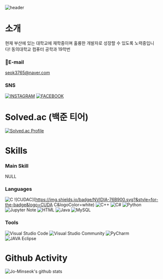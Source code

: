 ![header](https://capsule-render.vercel.app/api?type=waving&&&color=gradient&height=300&section=header&text=J_Coder&fontSize=90&animation=fadeIn&desc=Backend&descAlign=90)


# 소개
현재 부산에 있는 대학교에 재학중이며 훌륭한 개발자로 성장할 수 있도록 노력중입니다!
 동의대학교 컴퓨터 공학과 19학번
### 📧E-mail
seok3765@naver.com

### SNS
[![INSTAGRAM](https://img.shields.io/badge/Instagram-E4405F?&style=flat-square&logo=Instagram&logoColor=white&link=https://www.instagram.com/min_seok.null/)](https://www.instagram.com/min_seok.null/)
[![FACEBOOK](https://img.shields.io/badge/facebook-1877F2?style=flat-square&logo=facebook&logoColor=white&link=https://www.facebook.com/profile.php?id=100005117647209)](https://www.facebook.com/profile.php?id=100005117647209)


# Solved.ac (백준 티어)
[![Solved.ac Profile](http://mazassumnida.wtf/api/v2/generate_badge?boj=seok3765)](https://solved.ac/seok3765/)

# Skills
### Main Skill
NULL
### Languages
![C](https://img.shields.io/badge/C-A8B9CC.svg?&style=for-the-badge&logo=C&logoColor=white)
![CUDAC](https://img.shields.io/badge/NVIDIA-76B900.svg?&style=for-the-badge&logo=CUDA C&logoColor=white)
![C++](https://img.shields.io/badge/C++-00599C.svg?&style=for-the-badge&logo=C%2B%2B&logoColor=white)
![C#](https://img.shields.io/badge/C%23-239120.svg?&style=for-the-badge&logo=Csharp&logoColor=white)
![Python](https://img.shields.io/badge/Python-3766AB.svg?&style=for-the-badge&logo=Python&logoColor=white)
![Jupyter Note](https://img.shields.io/badge/Jupyter%20Note-F37626.svg?&style=for-the-badge&logo=Jupyter&logoColor=white)
![HTML](https://img.shields.io/badge/HTML-E34F26.svg?&style=for-the-badge&logo=HTML5&logoColor=white)
![Java](https://img.shields.io/badge/Java-007396.svg?&style=for-the-badge&logo=java&logoColor=white)
![MySQL](https://img.shields.io/badge/MySQL-4479A1.svg?&style=for-the-badge&logo=MySQL&logoColor=white)
### Tools
![Visual Studio Code](https://img.shields.io/badge/Visual%20Studio%20Code-007ACC.svg?&style=for-the-badge&logo=Visual%20Studio%20Code&logoColor=white)
![Visual Studio Community](https://img.shields.io/badge/Visual%20Studio%20Community-5C2D91.svg?&style=for-the-badge&logo=Visual%20Studio&logoColor=white)
![PyCharm](https://img.shields.io/badge/PyCharm-000000.svg?&style=for-the-badge&logo=PyCharm&logoColor=white)
![JAVA Eclipse](https://img.shields.io/badge/Eclipse%20IDE-2C2255.svg?&style=for-the-badge&logo=Eclipse%20IDE&logoColor=white)


# Github Activity
![Jo-Minseok's github stats](https://github-readme-stats.vercel.app/api?username=Jo-Minseok&show_icons=true)
